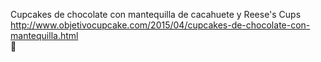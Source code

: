 Cupcakes de chocolate con mantequilla de cacahuete y Reese's Cups	http://www.objetivocupcake.com/2015/04/cupcakes-de-chocolate-con-mantequilla.html	
਍